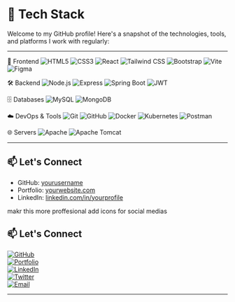 # 🚀 Tech Stack

Welcome to my GitHub profile! Here's a snapshot of the technologies, tools, and platforms I work with regularly:

---
🎨 Frontend
![HTML5](https://img.shields.io/badge/HTML5-E34F26?style=flat\&logo=html5\&logoColor=white)
![CSS3](https://img.shields.io/badge/CSS3-1572B6?style=flat\&logo=css3\&logoColor=white)
![React](https://img.shields.io/badge/React-61DAFB?style=flat\&logo=react\&logoColor=black)
![Tailwind CSS](https://img.shields.io/badge/Tailwind_CSS-06B6D4?style=flat\&logo=tailwind-css\&logoColor=white)
![Bootstrap](https://img.shields.io/badge/Bootstrap-7952B3?style=flat\&logo=bootstrap\&logoColor=white)
![Vite](https://img.shields.io/badge/Vite-646CFF?style=flat\&logo=vite\&logoColor=white)
![Figma](https://img.shields.io/badge/Figma-F24E1E?style=flat\&logo=figma\&logoColor=white)

🛠 Backend
![Node.js](https://img.shields.io/badge/Node.js-339933?style=flat\&logo=node.js\&logoColor=white)
![Express](https://img.shields.io/badge/Express-000000?style=flat\&logo=express\&logoColor=white)
![Spring Boot](https://img.shields.io/badge/Spring_Boot-6DB33F?style=flat\&logo=spring-boot\&logoColor=white)
![JWT](https://img.shields.io/badge/JWT-000000?style=flat\&logo=json-web-tokens\&logoColor=white)

🗄 Databases
![MySQL](https://img.shields.io/badge/MySQL-4479A1?style=flat\&logo=mysql\&logoColor=white)
![MongoDB](https://img.shields.io/badge/MongoDB-47A248?style=flat\&logo=mongodb\&logoColor=white)

☁️ DevOps & Tools
![Git](https://img.shields.io/badge/Git-F05032?style=flat\&logo=git\&logoColor=white)
![GitHub](https://img.shields.io/badge/GitHub-181717?style=flat\&logo=github\&logoColor=white)
![Docker](https://img.shields.io/badge/Docker-2496ED?style=flat\&logo=docker\&logoColor=white)
![Kubernetes](https://img.shields.io/badge/Kubernetes-326CE5?style=flat\&logo=kubernetes\&logoColor=white)
![Postman](https://img.shields.io/badge/Postman-FF6C37?style=flat\&logo=postman\&logoColor=white)

🌐 Servers
![Apache](https://img.shields.io/badge/Apache-D22128?style=flat\&logo=apache\&logoColor=white)
![Apache Tomcat](https://img.shields.io/badge/Apache_Tomcat-F8DC75?style=flat\&logo=apache-tomcat\&logoColor=black)

---

## 📫 Let's Connect

* GitHub: [yourusername](https://github.com/yourusername)
* Portfolio: [yourwebsite.com](https://yourwebsite.com)
* LinkedIn: [linkedin.com/in/yourprofile](https://linkedin.com/in/yourprofile)

makr this more proffesional add icons for social medias

## 📫 Let's Connect

[![GitHub](https://img.shields.io/badge/GitHub-100000?style=flat&logo=github&logoColor=white)](https://github.com/yourusername)  
[![Portfolio](https://img.shields.io/badge/Portfolio-121212?style=flat&logo=About.me&logoColor=white)](https://yourwebsite.com)  
[![LinkedIn](https://img.shields.io/badge/LinkedIn-0A66C2?style=flat&logo=linkedin&logoColor=white)](https://linkedin.com/in/yourprofile)  
[![Twitter](https://img.shields.io/badge/Twitter-1DA1F2?style=flat&logo=twitter&logoColor=white)](https://twitter.com/yourhandle)  
[![Email](https://img.shields.io/badge/Email-D14836?style=flat&logo=gmail&logoColor=white)](mailto:youremail@example.com)

---
